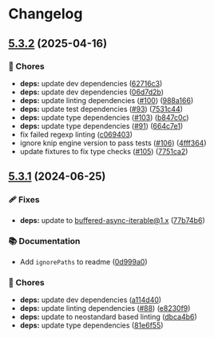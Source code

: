 # Changelog

## [5.3.2](https://github.com/voxpelli/list-installed/compare/v5.3.1...v5.3.2) (2025-04-16)


### 🧹 Chores

* **deps:** update dev dependencies ([62716c3](https://github.com/voxpelli/list-installed/commit/62716c3f5feebacc92dc426e40d3f5f5233476e0))
* **deps:** update dev dependencies ([06d7d2b](https://github.com/voxpelli/list-installed/commit/06d7d2bb7ba524a683e432ae8fb166a2aba0558f))
* **deps:** update linting dependencies ([#100](https://github.com/voxpelli/list-installed/issues/100)) ([988a166](https://github.com/voxpelli/list-installed/commit/988a16681ade4961a5dd9ce42e3e163912fd9fc3))
* **deps:** update test dependencies ([#93](https://github.com/voxpelli/list-installed/issues/93)) ([7531c44](https://github.com/voxpelli/list-installed/commit/7531c446d9d91728d9f5cee00b138ba0a9153388))
* **deps:** update type dependencies ([#103](https://github.com/voxpelli/list-installed/issues/103)) ([b847c0c](https://github.com/voxpelli/list-installed/commit/b847c0cff0dba1eb288db555421600a1a0499853))
* **deps:** update type dependencies ([#91](https://github.com/voxpelli/list-installed/issues/91)) ([664c7e1](https://github.com/voxpelli/list-installed/commit/664c7e1ee017c0482153ad71df802bfaa6ab1fe0))
* fix failed regexp linting ([c069403](https://github.com/voxpelli/list-installed/commit/c069403f323e03c29ed5820364e66cb55126c33e))
* ignore knip engine version to pass tests ([#106](https://github.com/voxpelli/list-installed/issues/106)) ([4fff364](https://github.com/voxpelli/list-installed/commit/4fff36421eed6db3f50ab806dd0b4943c648bb1d))
* update fixtures to fix type checks ([#105](https://github.com/voxpelli/list-installed/issues/105)) ([7751ca2](https://github.com/voxpelli/list-installed/commit/7751ca286c95354bf211d04ae22befb3888882c1))

## [5.3.1](https://github.com/voxpelli/list-installed/compare/v5.3.0...v5.3.1) (2024-06-25)


### 🩹 Fixes

* **deps:** update to buffered-async-iterable@1.x ([77b74b6](https://github.com/voxpelli/list-installed/commit/77b74b6884b63e1378a67d4874f75383894c844a))


### 📚 Documentation

* Add `ignorePaths` to readme ([0d999a0](https://github.com/voxpelli/list-installed/commit/0d999a000570204d417b7e987774bcfd3e0f93ac))


### 🧹 Chores

* **deps:** update dev dependencies ([a114d40](https://github.com/voxpelli/list-installed/commit/a114d4058dc358f0871967c3bafd7903f0726560))
* **deps:** update linting dependencies ([#88](https://github.com/voxpelli/list-installed/issues/88)) ([e8230f9](https://github.com/voxpelli/list-installed/commit/e8230f9dd8b1dfb4d1a4b47fecf3638f44c6781d))
* **deps:** update to neostandard based linting ([dbca4b6](https://github.com/voxpelli/list-installed/commit/dbca4b6e55a50c0f68fe233a2c99fee78fd8ec43))
* **deps:** update type dependencies ([81e6f55](https://github.com/voxpelli/list-installed/commit/81e6f558d9a0e3635026734eb3194222da8ff3a0))
